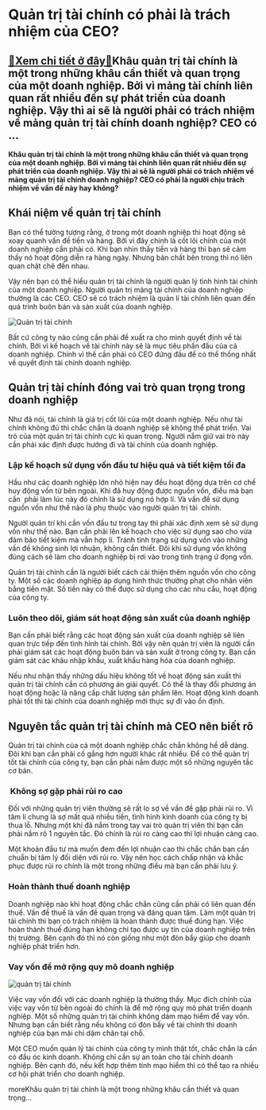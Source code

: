 Quản trị tài chính có phải là trách nhiệm của CEO?
==================================================

[:gift:Xem chi tiết ở đây:gift:](https://hddtvn.com/quan-tri-tai-chinh-co-phai-la-trach-nhiem-cua-ceo/)Khâu quản trị tài chính là một trong những khâu cần thiết và quan trọng của một doanh nghiệp. Bởi vì mảng tài chính liên quan rất nhiều đến sự phát triển của doanh nghiệp. Vậy thì ai sẽ là người phải có trách nhiệm về mảng quản trị tài chính doanh nghiệp? CEO có …
------------------------------------------------------------------------------------------------------------------------------------------------------------------------------------------------------------------------------------------------------------------------

**Khâu quản trị tài chính là một trong những khâu cần thiết và quan trọng của một doanh nghiệp. Bởi vì mảng tài chính liên quan rất nhiều đến sự phát triển của doanh nghiệp. Vậy thì ai sẽ là người phải có trách nhiệm về mảng quản trị tài chính doanh nghiệp? CEO có phải là người chịu trách nhiệm về vấn đề này hay không?**


Khái niệm về quản trị tài chính
-------------------------------


Bạn có thể tưởng tượng rằng, ở trong một doanh nghiệp thì hoạt động sẽ xoay quanh vấn đề tiền và hàng. Bởi vì đây chính là cốt lõi chính của một doanh nghiệp cần phải có. Khi bạn nhìn thấy tiền và hàng thì bạn sẽ cảm thấy nó hoạt động diễn ra hàng ngày. Nhưng bản chất bên trong thì nó liên quan chặt chẽ đến nhau.


Vậy nên bạn có thể hiểu quản trị tài chính là người quản lý tình hình tài chính của một doanh nghiệp. Người quản trị mảng tài chính của doanh nghiệp thường là các CEO. CEO sẽ có trách nhiệm là quản lí tài chính liên quan đến quá trình buôn bán và sản xuất của doanh nghiệp.


![Quản trị tài chính](https://hddtvn.com/wp-content/uploads/2021/01/To-chat-lanh-dao-1.jpg)


Bất cứ công ty nào cũng cần phải đề xuất ra cho mình quyết định về tài chính. Bởi vì kế hoạch về tài chính này sẽ là mục tiêu phấn đấu của cả doanh nghiệp. Chính vì thế cần phải có CEO đứng đầu để có thể thống nhất về quyết định tài chính doanh nghiệp.


Quản trị tài chính đóng vai trò quan trọng trong doanh nghiệp
-------------------------------------------------------------


Như đã nói, tài chính là giá trị cốt lõi của một doanh nghiệp. Nếu như tài chính không đủ thì chắc chắn là doanh nghiệp sẽ không thể phát triển. Vai trò của một quản trị tài chính cực kì quan trọng. Người nắm giữ vai trò này cần phải xác định được hướng đi và tài chính của doanh nghiệp.


### Lập kế hoạch sử dụng vốn đầu tư hiệu quả và tiết kiệm tối đa


Hầu như các doanh nghiệp lớn nhỏ hiện nay đều hoạt động dựa trên cơ chế huy động vốn từ bên ngoài. Khi đã huy động được nguồn vốn, điều mà bạn cần  phải làm lúc này đó chính là sử dụng nó hợp lí. Và vấn đề sử dụng nguồn vốn như thế nào là phụ thuộc vào người quản trị tài  chính.


Người quản trí khi cần vốn đầu tư trong tay thì phải xác định xem sẽ sử dụng vốn như thế nào. Bạn cần phải lên kế hoạch cho việc sử dụng sao cho vừa đảm bảo tiết kiệm mà vẫn hợp lí. Tránh tình trạng sử dụng vốn vào những vấn đề không sinh lợi nhuận, không cần thiết. Đôi khi sử dụng vốn không đúng cách sẽ làm cho doanh nghiệp bị rơi vào trong tình trạng ứ đọng vốn.


Quản trị tài chính cần là người biết cách cải thiện thêm nguồn vốn cho công ty. Một số các doanh nghiệp áp dụng hình thức thưởng phạt cho nhân viên bằng tiền mặt. Số tiền này có thể được sử dụng cho các nhu cầu, hoạt động của công ty.


### Luôn theo dõi, giám sát hoạt động sản xuất của doanh nghiệp


Bạn cần phải biết rằng các hoạt động sản xuất của doanh nghiệp sẽ liên quan trực tiếp đến tình hình tài chính. Bởi vậy nên quản trị viên là người cần phải giám sát các hoạt động buôn bán và sản xuất ở trong công ty. Bạn cần giám sát các khâu nhập khẩu, xuất khẩu hàng hóa của doanh nghiệp.


Nếu như nhận thấy những dấu hiệu không tốt về hoạt động sản xuất thì quản trị tài chính cần có phương án giải quyết. Có thể là thay đổi phương án hoạt động hoặc là nâng cấp chất lượng sản phẩm lên. Hoạt động kinh doanh phải tốt thì tài chính của doanh nghiệp mới thực sự đi vào ổn định.


Nguyên tắc quản trị tài chính mà CEO nên biết rõ
------------------------------------------------


Quản trị tài chính của cả một doanh nghiệp chắc chắn không hề dễ dàng. Đôi khi bạn cần phải cố gắng hơn người khác rất nhiều. Để có thể quản trị tốt tài chính của công ty, bạn cần phải nắm được một số những nguyên tắc cơ bản.


###  Không sợ gặp phải rủi ro cao


Đối với những quản trị viên thường sẽ rất lo sợ về vấn đề gặp phải rủi ro. Vì tâm lí chung là sợ mất quá nhiều tiền, tình hình kinh doanh của công ty bị thua lỗ. Nhưng một khi đã nắm trong tay vai trò quản trị viên thì bạn cần phải nắm rõ 1 nguyên tắc. Đó chính là rủi ro càng cao thì lợi nhuận càng cao.


Một khoản đầu tư mà muốn đem đến lợi nhuận cao thì chắc chắn bạn cần chuẩn bị tâm lý đối diện với rủi ro. Vậy nên học cách chấp nhận và khắc phục được rủi ro chính là một trong những điều mà bạn cần phải lưu ý.


### Hoàn thành thuế doanh nghiệp


Doanh nghiệp nào khi hoạt động chắc chắn cũng cần phải có liên quan đến thuế. Vấn đề thuế là vấn đề quan trọng và đáng quan tâm. Làm một quản trị tài chính thì bạn có trách nhiệm là hoàn thành được thuế đúng hạn. Việc hoàn thành thuế đúng hạn không chỉ tạo được uy tín của doanh nghiệp trên thị trường. Bên cạnh đó thì nó còn giống như một đòn bẩy giúp cho doanh nghiệp phát triển hơn.


### Vay vốn để mở rộng quy mô doanh nghiệp


![quản trị tài chính](https://hddtvn.com/wp-content/uploads/2021/01/1564216422-343-my-muon-ha-gia-dong-do-la-nguy-co-chien-tranh-tien-te-bung-no-a1-1563763678-width1280height791.jpg)


Việc vay vốn đối với các doanh nghiệp là thường thấy. Mục đích chính của việc vay vốn từ bên ngoài đó chính là để mở rộng quy mô phát triển doanh nghiệp. Một số những quản trị tài chính không dám mạo hiểm để vay vốn.  Nhưng bạn cần biết rằng nếu không có đòn bẩy về tài chính thì doanh nghiệp của bạn mãi chỉ dậm chân tại chỗ.


Một CEO muốn quản lý tài chính của công ty mình thật tốt, chắc chắn là cần có đầu óc kinh doanh. Không chỉ cần sự an toàn cho tài chính doanh nghiệp. Bên cạnh đó, nếu kết hợp thêm tính mạo hiểm thì có thể tạo ra nhiều cơ hội phát triển cho doanh nghiệp.


moreKhâu quản trị tài chính là một trong những khâu cần thiết và quan trọng…

